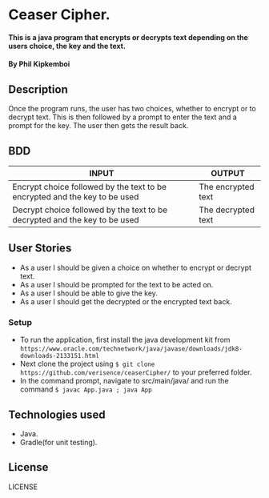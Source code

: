 # Ceaser Cipher.
#### This is a java program that encrypts or decrypts text depending on the users choice, the key and the text.
#### By **Phil Kipkemboi**
## Description
Once the program runs, the user has two choices, whether to encrypt or to decrypt text. This is then followed by a prompt to enter the text and a prompt for the key. The user then gets the result back.

## BDD
| INPUT                                                                       | OUTPUT             |
|-----------------------------------------------------------------------------|--------------------|
| Encrypt choice followed by the text to be encrypted and the key to be used  | The encrypted text |
| Decrypt choice followed by the text to be decrypted and the key to be used  | The decrypted text |

## User Stories
* As a user I should be given a choice on whether to encrypt or decrypt text.
* As a user I should be prompted for the text to be acted on.
* As a user I should be able to give the key.
* As a user I should get the decrypted or the encrypted text back.

### Setup
* To run the application, first install the java development kit from `https://www.oracle.com/technetwork/java/javase/downloads/jdk8-downloads-2133151.html`
* Next clone the project using `$ git clone https://github.com/verisence/ceaserCipher/` to your preferred folder.
* In the command prompt, navigate to src/main/java/ and run the command `$ javac App.java ; java App`

## Technologies used
* Java.
* Gradle(for unit testing).

## License
LICENSE
